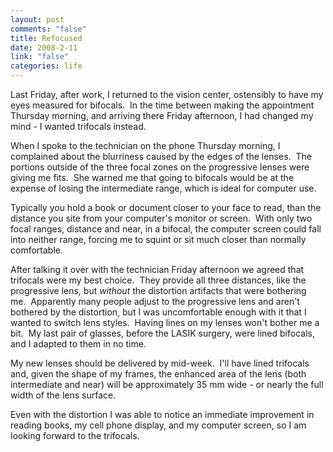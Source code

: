 ```yaml
--- 
layout: post
comments: "false"
title: Refocused
date: 2008-2-11
link: "false"
categories: life
---
```

Last Friday, after work, I returned to the vision center, ostensibly to have my eyes measured for bifocals.  In the time between making the appointment Thursday morning, and arriving there Friday afternoon, I had changed my mind - I wanted trifocals instead.

When I spoke to the technician on the phone Thursday morning, I complained about the blurriness caused by the edges of the lenses.  The portions outside of the three focal zones on the progressive lenses were giving me fits.  She warned me that going to bifocals would be at the expense of losing the intermediate range, which is ideal for computer use.

Typically you hold a book or document closer to your face to read, than the distance you site from your computer's monitor or screen.  With only two focal ranges, distance and near, in a bifocal, the computer screen could fall into neither range, forcing me to squint or sit much closer than normally comfortable.

After talking it over with the technician Friday afternoon we agreed that trifocals were my best choice.  They provide all three distances, like the progressive lens, but <em>without</em> the distortion artifacts that were bothering me.  Apparently many people adjust to the progressive lens and aren't bothered by the distortion, but I was uncomfortable enough with it that I wanted to switch lens styles.  Having lines on my lenses won't bother me a bit.  My last pair of glasses, before the LASIK surgery, were lined bifocals, and I adapted to them in no time.

My new lenses should be delivered by mid-week.  I'll have lined trifocals and, given the shape of my frames, the enhanced area of the lens (both intermediate and near) will be approximately 35 mm wide - or nearly the full width of the lens surface.

Even with the distortion I was able to notice an immediate improvement in reading books, my cell phone display, and my computer screen, so I am looking forward to the trifocals.
